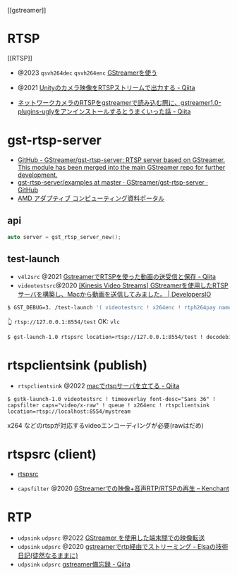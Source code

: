 [[gstreamer]]

# RTSP
[[RTSP]]

- @2023 `qsvh264dec` `qsvh264enc` [GStreamerを使う](https://zenn.dev/noshimochi/articles/412d44d0390df9)
- @2021 [Unityのカメラ映像をRTSPストリームで出力する - Qiita](https://qiita.com/hiro-han/items/a20c9710d808e27f0ef2)

- [ネットワークカメラのRTSPをgstreamerで読み込む際に、gstreamer1.0-plugins-uglyをアンインストールするとうまくいった話 - Qiita](https://qiita.com/tsota/items/b27dc855bde8e2fc7905)

# gst-rtsp-server
- [GitHub - GStreamer/gst-rtsp-server: RTSP server based on GStreamer. This module has been merged into the main GStreamer repo for further development.](https://github.com/GStreamer/gst-rtsp-server)
- [gst-rtsp-server/examples at master · GStreamer/gst-rtsp-server · GitHub](https://github.com/GStreamer/gst-rtsp-server/tree/master/examples)
- [AMD アダプティブ コンピューティング資料ポータル](https://docs.xilinx.com/r/ja-JP/ug1449-multimedia/RTSP-%E3%82%B9%E3%83%88%E3%83%AA%E3%83%BC%E3%83%9F%E3%83%B3%E3%82%B0-%E3%83%91%E3%82%A4%E3%83%97%E3%83%A9%E3%82%A4%E3%83%B3)

## api

```c++
auto server = gst_rtsp_server_new();
```

## test-launch
- `v4l2src` @2021 [GstreamerでRTSPを使った動画の送受信と保存 - Qiita](https://qiita.com/bigface00/items/7c1f568dba96c34ec077)
- `videotestsrc`@2020 [[Kinesis Video Streams] GStreamerを使用したRTSPサーバを構築し、Macから動画を送信してみました。 | DevelopersIO](https://dev.classmethod.jp/articles/amazon-kinesis-vidseo-streams-gstreamer-rtsp-server/)
```sh
$ GST_DEBUG=3. /test-launch '( videotestsrc ! x264enc ! rtph264pay name=pay0 pt=96 )'
```
👆
`rtsp://127.0.0.1:8554/test`
OK: `vlc`
```sh
$ gst-launch-1.0 rtspsrc location=rtsp://127.0.0.1:8554/test ! decodebin ! autovideosink
```

# rtspclientsink (publish)
- `rtspclientsink` @2022 [macでrtspサーバを立てる - Qiita](https://qiita.com/k-yamada-github/items/1deaa6e81081e4a1aa35)
```
$ gstk-launch-1.0 videotestsrc ! timeoverlay font-desc="Sans 36" ! capsfilter caps="video/x-raw" ! queue ! x264enc ! rtspclientsink location=rtsp://localhost:8554/mystream
```

x264 などのrtspが対応するvideoエンコーディlングが必要(rawはだめ)

# rtspsrc (client)
- [rtspsrc](https://gstreamer.freedesktop.org/documentation/rtsp/rtspsrc.html?gi-language=c)

- `capsfilter` @2020 [GStreamerでの映像+音声RTP/RTSPの再生 – Kenchant](https://senooken.jp/post/2020/11/20/4781/)

# RTP
- `udpsink` `udpsrc` @2022 [GStreamer を使用した端末間での映像転送](https://www.gclue.jp/2022/06/gstreamer.html)
- `udpsink` `udpsrc` @2020 [gstreamerでrtp経由でストリーミング - Elsaの技術日記(徒然なるままに)](https://elsammit-beginnerblg.hatenablog.com/entry/2020/12/05/224128)
- `udpsink` `udpsrc` [gstreamer備忘録 - Qiita](https://qiita.com/maueki/items/b54cbe5207bb16869756)
